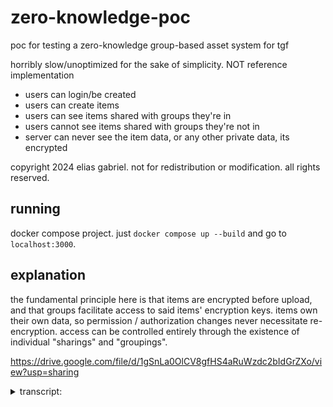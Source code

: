 # zero-knowledge-poc

poc for testing a zero-knowledge group-based asset system for tgf

horribly slow/unoptimized for the sake of simplicity. NOT reference implementation

- users can login/be created
- users can create items
- users can see items shared with groups they're in
- users cannot see items shared with groups they're not in
- server can never see the item data, or any other private data, its encrypted

copyright 2024 elias gabriel. not for redistribution or modification. all rights reserved.

## running

docker compose project. just `docker compose up --build` and go to `localhost:3000`.

## explanation

the fundamental principle here is that items are encrypted before upload, and that groups facilitate access to said items' encryption keys. items own their own data, so permission / authorization changes never necessitate re-encryption. access can be controlled entirely through the existence of individual "sharings" and "groupings".

<https://drive.google.com/file/d/1gSnLa0OlCV8gfHS4aRuWzdc2bIdGrZXo/view?usp=sharing>

<details>
<summary>transcript:</summary>

```
every user has an encryption key. they get a private and public key. their key is derived from their password in a cryptographically secure way

every user is the host of at least one group, their personal group. when a user is created, their group is created as well.

groups also have encryption keys.

when a user is added to a group, that relationship is stored in a "grouping". that grouping maps a user to a group, but ALSO contains a copy of the group's encryption key _encrypted_ using the user's public key.

when a user creates an item, the item also has an encryption key. the contents of the file are encrypted using that encryption key.

we want to ensure that every user in a group has access to items shared with that group; item's aren't shared directly with people, they're shared with groups.

when the item is created, it's encryption key is _encrypted_ using the creating user's personal group's private key. the user creating the item knows their personal group's private key because they can decrypt it from their grouping: take the encrypted key from the grouping and decrypt it with their own private key. this information is stored on a "sharing". a sharing maps a group to an item, and contains that copy of the item's encryption key that has been encrypted with the group's key.

when a user wants to view an item, they need 2 things:
1. a sharing
2. a grouping
the user needs to have some way of accessing the item's encryption key. ie, they need to have a grouping that maps their user to the group so that they can access the sharing that maps that group to the item. if they're not a part of the group, they don't have a grouping, and should be disallowed from trying to read a sharing.

once they have the sharing, reading an item means:
1. using their grouping, decrypt the group's private key using their own private key.
2. using the sharing, use the now decrypted group key and decrypt the item's private key.
3. download the gibberish/encrypted item contents, then decrypt them using the now decrypted item private key.

-----

permissions and management take the form of controlling groupings and sharings, and ensuring that only users who have a grouping can access the sharings associated with a group. permissions are not in scope for this POC, because they can exist _above_ the encryption/data model.

the model in the poc enables a core feature for TGF: actually private content. item content is encrypted before reaching our servers, and is stored encrypted. we _cannot_ know the contents of those items, and no other user can know the contents, unless we or said user are a part of a group with which the item is shared.

no sensitive information leaves the user's device. the only things transmitted to the BE are encrypted information and information that doesn't reveal any information (like the user's public key, which is distributable). practically, this means ALL cryptographic functions happen in the browser. they must.

-----

there are 2 users in the demo. user 1 created an item and it is shared with their personal group. user 2 created an item and it is shared with their personal group. user 1 can switch to their group and see the item they created, but cannot see the other item because they're not a part of user 2's private group (and therefore cannot get access to the sharing). vice versa for user 2 and their item.

-----

not in the demo, but in principle inviting a user to a group only needs to consist of creating a "grouping" for them. sharing an item with a group only consists of creating a "sharing" for it. manipulation of users and groups, and items and groups, are fairly inexpensive. groups are the proxy.

to remove an item from a group, just delete the sharing. to remove a user from a group, just delete the grouping. fast operations, and nothing needs to decrypted & reencrypted on the fly.
```

</details>
